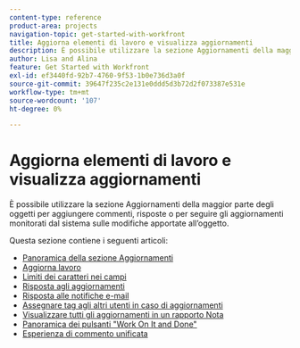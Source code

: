 ```yaml
---
content-type: reference
product-area: projects
navigation-topic: get-started-with-workfront
title: Aggiorna elementi di lavoro e visualizza aggiornamenti
description: È possibile utilizzare la sezione Aggiornamenti della maggior parte degli oggetti per aggiungere commenti, risposte o per seguire gli aggiornamenti monitorati dal sistema sulle modifiche apportate all’oggetto.
author: Lisa and Alina
feature: Get Started with Workfront
exl-id: ef3440fd-92b7-4760-9f53-1b0e736d3a0f
source-git-commit: 39647f235c2e131e0ddd5d3b72d2f073387e531e
workflow-type: tm+mt
source-wordcount: '107'
ht-degree: 0%

---
```


# Aggiorna elementi di lavoro e visualizza aggiornamenti

È possibile utilizzare la sezione Aggiornamenti della maggior parte degli oggetti per aggiungere commenti, risposte o per seguire gli aggiornamenti monitorati dal sistema sulle modifiche apportate all’oggetto.

Questa sezione contiene i seguenti articoli:

* [Panoramica della sezione Aggiornamenti](../../workfront-basics/updating-work-items-and-viewing-updates/updates-tab-overview.md)
* [Aggiorna lavoro](../../workfront-basics/updating-work-items-and-viewing-updates/update-work.md)
* [Limiti dei caratteri nei campi](../../workfront-basics/updating-work-items-and-viewing-updates/character-limits-in-fields.md)
* [Risposta agli aggiornamenti](../../workfront-basics/updating-work-items-and-viewing-updates/reply-to-updates.md)
* [Risposta alle notifiche e-mail](../../workfront-basics/updating-work-items-and-viewing-updates/reply-to-email-notifications.md)
* [Assegnare tag agli altri utenti in caso di aggiornamenti](../../workfront-basics/updating-work-items-and-viewing-updates/tag-others-on-updates.md)
* [Visualizzare tutti gli aggiornamenti in un rapporto Nota](../../workfront-basics/updating-work-items-and-viewing-updates/view-all-updates-in-a-report.md)
* [Panoramica dei pulsanti &quot;Work On It and Done&quot;](../../workfront-basics/updating-work-items-and-viewing-updates/work-on-it-and-done-buttons-accept-complete-work.md)
* [Esperienza di commento unificata](../../workfront-basics/updating-work-items-and-viewing-updates/unified-commenting-experience.md)

